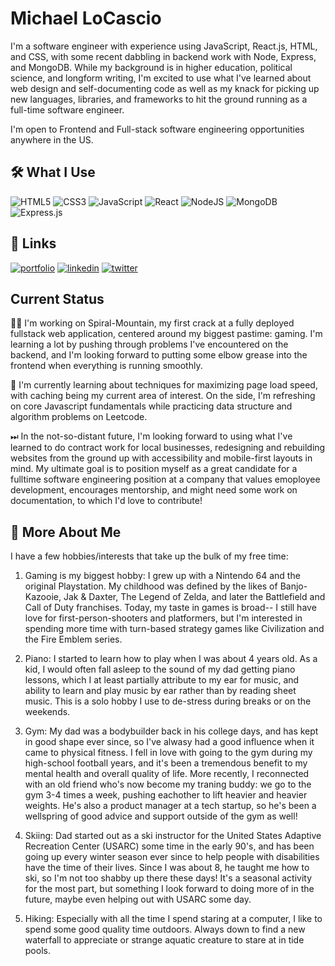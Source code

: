# Michael LoCascio
I'm a software engineer with experience using JavaScript, React.js, HTML, and CSS, with some recent dabbling in backend work with Node, Express, and MongoDB. While my background is in higher education, political science, and longform writing, I'm excited to use what I've learned about web design and self-documenting code as well as my knack for picking up new languages, libraries, and frameworks to hit the ground running as a full-time software engineer. 

I'm open to Frontend and Full-stack software engineering opportunities anywhere in the US.

## 🛠 What I Use
![HTML5](https://img.shields.io/badge/html5-%23E34F26.svg?style=for-the-badge&logo=html5&logoColor=white)
![CSS3](https://img.shields.io/badge/css3-%231572B6.svg?style=for-the-badge&logo=css3&logoColor=white)
![JavaScript](https://img.shields.io/badge/javascript-%23323330.svg?style=for-the-badge&logo=javascript&logoColor=%23F7DF1E)
![React](https://img.shields.io/badge/react-%2320232a.svg?style=for-the-badge&logo=react&logoColor=%2361DAFB)
![NodeJS](https://img.shields.io/badge/node.js-6DA55F?style=for-the-badge&logo=node.js&logoColor=white)
![MongoDB](https://img.shields.io/badge/MongoDB-%234ea94b.svg?style=for-the-badge&logo=mongodb&logoColor=white)
![Express.js](https://img.shields.io/badge/express.js-%23404d59.svg?style=for-the-badge&logo=express&logoColor=%2361DAFB)

## 🔗 Links
[![portfolio](https://img.shields.io/badge/my_portfolio-000?style=for-the-badge&logo=ko-fi&logoColor=white)](https://michaellocascio.com/)
[![linkedin](https://img.shields.io/badge/linkedin-0A66C2?style=for-the-badge&logo=linkedin&logoColor=white)](https://www.linkedin.com/in/michael-locascio-1b4803178/)
[![twitter](https://img.shields.io/badge/twitter-1DA1F2?style=for-the-badge&logo=twitter&logoColor=white)](https://twitter.com/Mslcode)

## Current Status
👩‍💻 I'm working on Spiral-Mountain, my first crack at a fully deployed fullstack web application, centered around my biggest pastime: gaming. I'm learning a lot by pushing through problems I've encountered on the backend, and I'm looking forward to putting some elbow grease into the frontend when everything is running smoothly.

🧠 I'm currently learning about techniques for maximizing page load speed, with caching being my current area of interest. On the side, I'm refreshing on core Javascript fundamentals while practicing data structure and algorithm problems on Leetcode.

⏭ In the not-so-distant future, I'm looking forward to using what I've learned to do contract work for local businesses, redesigning and rebuilding websites from the ground up with accessibility and mobile-first layouts in mind. My ultimate goal is to position myself as a great candidate for a fulltime software engineering position at a company that values emoployee development, encourages mentorship, and might need some work on documentation, to which I'd love to contribute!

## 🚀 More About Me
I have a few hobbies/interests that take up the bulk of my free time:

1. Gaming is my biggest hobby: I grew up with a Nintendo 64 and the original Playstation. My childhood was defined by the likes of Banjo-Kazooie, Jak & Daxter, The Legend of Zelda, and later the Battlefield and Call of Duty franchises. Today, my taste in games is broad-- I still have love for first-person-shooters and platformers, but I'm interested in spending more time with turn-based strategy games like Civilization and the Fire Emblem series.

2. Piano: I started to learn how to play when I was about 4 years old. As a kid, I would often fall asleep to the sound of my dad getting piano lessons, which I at least partially attribute to my ear for music, and ability to learn and play music by ear rather than by reading sheet music. This is a solo hobby I use to de-stress during breaks or on the weekends.

3. Gym: My dad was a bodybuilder back in his college days, and has kept in good shape ever since, so I've alwasy had a good influence when it came to physical fitness. I fell in love with going to the gym during my high-school football years, and it's been a tremendous benefit to my mental health and overall quality of life. More recently, I reconnected with an old friend who's now become my traning buddy: we go to the gym 3-4 times a week, pushing eachother to lift heavier and heavier weights. He's also a product manager at a tech startup, so he's been a wellspring of good advice and support outside of the gym as well!

4. Skiing: Dad started out as a ski instructor for the United States Adaptive Recreation Center (USARC) some time in the early 90's, and has been going up every winter season ever since to help people with disabilities have the time of their lives. Since I was about 8, he taught me how to ski, so I'm not too shabby up there these days! It's a seasonal activity for the most part, but something I look forward to doing more of in the future, maybe even helping out with USARC some day.

5. Hiking: Especially with all the time I spend staring at a computer, I like to spend some good quality time outdoors. Always down to find a new waterfall to appreciate or strange aquatic creature to stare at in tide pools.
